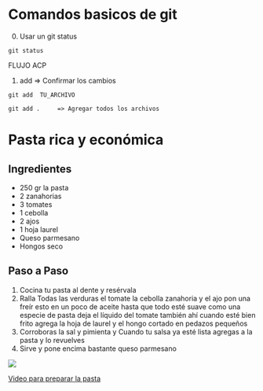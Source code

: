 # Comandos basicos de git 

0. Usar un git status
```
git status  
```
FLUJO ACP
1. add  => Confirmar los cambios
```
git add  TU_ARCHIVO

git add .     => Agregar todos los archivos
```

# Pasta rica y económica
## Ingredientes
- 250 gr la pasta
- 2 zanahorias
- 3 tomates
- 1 cebolla
- 2 ajos
- 1 hoja laurel
- Queso parmesano
- Hongos seco
## Paso a Paso
1. Cocina tu pasta al dente y resérvala
2. Ralla Todas las verduras el tomate la cebolla zanahoria y el ajo pon una freír esto en un poco de aceite hasta que todo esté suave como una especie de pasta deja el líquido del tomate también ahí cuando esté bien frito agrega la hoja de laurel y el hongo cortado en pedazos pequeños
3. Corroboras la sal y pimienta y Cuando tu salsa ya esté lista agregas a la pasta y lo revuelves
4. Sirve y pone encima bastante queso parmesano

<img src= https://www.177milkstreet.com/assets/site/Recipes/_large/Original-Spaghetti-Meatballs-Pasta-alla-Chitarra-con-Pallottine.jpg img>

[Video para preparar la pasta](https://www.youtube.com/watch?v=OIs9tgALGNU)
